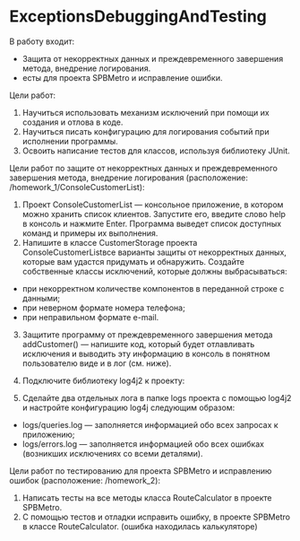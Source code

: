 # ExceptionsDebuggingAndTesting
В работу входит:

- Защита от некорректных данных и преждевременного завершения метода, внедрение логирования.
- есты для проекта SPBMetro и исправление ошибки.


Цели работ: 
1. Научиться использовать механизм исключений при помощи их создания и отлова в коде.
2. Научиться писать конфигурацию для логирования событий при исполнении программы.
3. Освоить написание тестов для классов, используя библиотеку JUnit.


Цели работ по защите от некорректных данных и преждевременного завершения метода, внедрение логирования (расположение: /homework_1/ConsoleCustomerList):

1. Проект ConsoleCustomerList — консольное приложение, в котором можно хранить список клиентов. Запустите его, введите слово help в консоль и нажмите Enter. Программа выведет список доступных команд и примеры их выполнения.
2. Напишите в классе CustomerStorage проекта ConsoleCustomerListвсе варианты защиты от некорректных данных, которые вам удастся придумать и обнаружить. Создайте собственные классы исключений, которые должны выбрасываться:
- при некорректном количестве компонентов в переданной строке с данными;
- при неверном формате номера телефона;
- при неправильном формате e-mail.
3. Защитите программу от преждевременного завершения метода addCustomer() — напишите код, который будет отлавливать исключения и выводить эту информацию в консоль в понятном пользователю виде и в лог (см. ниже).
4. Подключите библиотеку log4j2 к проекту:

5. Сделайте два отдельных лога в папке logs проекта с помощью log4j2 и настройте конфигурацию log4j следующим образом:
- logs/queries.log — заполняется информацией обо всех запросах к приложению;
- logs/errors.log — заполняется информацией обо всех ошибках (возникших исключениях со всеми деталями).

Цели работ по тестированию для проекта SPBMetro и исправлению ошибок (расположение: /homework_2):
1. Написать тесты на все методы класса RouteCalculator в проекте SPBMetro.
2. С помощью тестов и отладки исправить ошибку, в проекте SPBMetro в классе RouteCalculator. (ошибка находилась калькуляторе)
